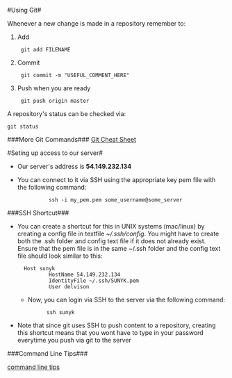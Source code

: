#Using Git#

Whenever a new change is made in a repository remember to:

1. Add

        git add FILENAME

2. Commit

        git commit -m "USEFUL_COMMENT_HERE"

3. Push when you are ready

        git push origin master

A repository's status can be checked via:

    git status
    
###More Git Commands###
[Git Cheat Sheet](https://training.github.com/kit/downloads/github-git-cheat-sheet.pdf)

#Seting up access to our server#

- Our server's address is **54.149.232.134**

- You can connect to it via SSH using the appropriate key pem file with the following command:

                ssh -i my_pem.pem some_username@some_server

###SSH Shortcut###

- You can create a shortcut for this in UNIX systems (mac/linux) by creating a config file in textfile *~/.ssh/config*. You might have to create both the .ssh folder and config text file if it does not already exist. Ensure that the pem file is in the same ~/.ssh folder and the config text file should look similar to this:

        Host sunyk
                HostName 54.149.232.134
                IdentityFile ~/.ssh/SUNYK.pem
                User delvison

    - Now, you can login via SSH to the server via the following command:

                ssh sunyk

- Note that since git uses SSH to push content to a repository, creating this shortcut means that you wont have to type in your password everytime you push via git to the server


###Command Line Tips###

[command line tips](http://lifehacker.com/5633909/who-needs-a-mouse-learn-to-use-the-command-line-for-almost-anything)
